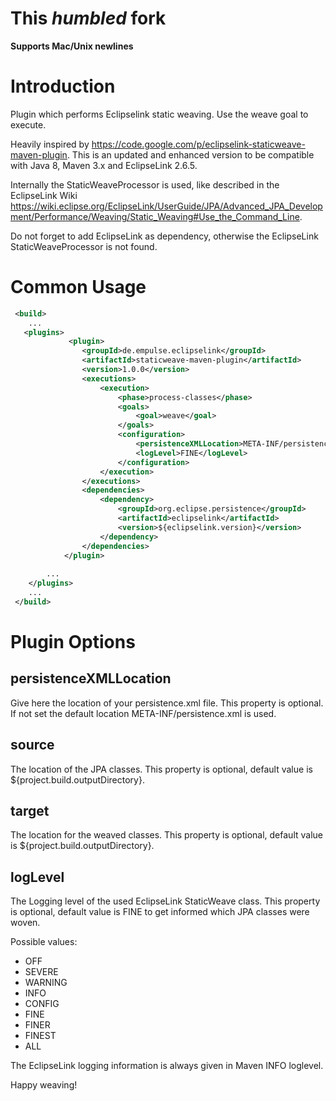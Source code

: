 # This _humbled_ fork

**Supports Mac/Unix newlines**

# Introduction
Plugin which performs Eclipselink static weaving. Use the weave goal to execute. 

Heavily inspired by https://code.google.com/p/eclipselink-staticweave-maven-plugin. 
This is an updated and enhanced version to be compatible with Java 8, Maven 3.x and EclipseLink 2.6.5. 

Internally the StaticWeaveProcessor is used, like described in the EclipseLink Wiki https://wiki.eclipse.org/EclipseLink/UserGuide/JPA/Advanced_JPA_Development/Performance/Weaving/Static_Weaving#Use_the_Command_Line. 

Do not forget to add EclipseLink as dependency, otherwise the EclipseLink StaticWeaveProcessor is not found. 

# Common Usage
```xml
 <build>
   	...
   <plugins>
 			 <plugin>
 			 	<groupId>de.empulse.eclipselink</groupId>
 				<artifactId>staticweave-maven-plugin</artifactId>
 				<version>1.0.0</version>
 				<executions>
 					<execution>
 						<phase>process-classes</phase>
 						<goals>
 							<goal>weave</goal>
 						</goals>
 						<configuration>
 							<persistenceXMLLocation>META-INF/persistence.xml</persistenceXMLLocation>
 							<logLevel>FINE</logLevel>
 						</configuration>
 					</execution>
 				</executions>
 				<dependencies>
 					<dependency>
 						<groupId>org.eclipse.persistence</groupId>
 						<artifactId>eclipselink</artifactId>
 						<version>${eclipselink.version}</version>
 					</dependency>
 				</dependencies>
 			</plugin>
   		
   		...
   	</plugins>
   	...
 </build>
```
# Plugin Options

## persistenceXMLLocation
Give here the location of your persistence.xml file. This property is optional. If not set the default location META-INF/persistence.xml is used.

## source
The location of the JPA classes. This property is optional, default value is ${project.build.outputDirectory}.

## target
The location for the weaved classes. This property is optional, default value is ${project.build.outputDirectory}.

## logLevel
The Logging level of the used EclipseLink StaticWeave class. This property is optional, default value is FINE to get informed which JPA classes were woven.
	 
Possible values:
	 
* OFF
* SEVERE
* WARNING
* INFO
* CONFIG
* FINE
* FINER
* FINEST
* ALL

The EclipseLink logging information is always given in Maven INFO loglevel.

Happy weaving!
